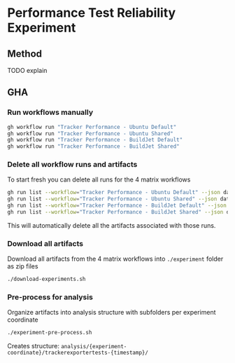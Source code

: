 # Performance Test Reliability Experiment

## Method

TODO explain

## GHA

### Run workflows manually

```sh
gh workflow run "Tracker Performance - Ubuntu Default"
gh workflow run "Tracker Performance - Ubuntu Shared"
gh workflow run "Tracker Performance - BuildJet Default"
gh workflow run "Tracker Performance - BuildJet Shared"
```

### Delete all workflow runs and artifacts

To start fresh you can delete all runs for the 4 matrix workflows

```sh
gh run list --workflow="Tracker Performance - Ubuntu Default" --json databaseId --jq '.[].databaseId' | xargs -I {} gh run delete {}
gh run list --workflow="Tracker Performance - Ubuntu Shared" --json databaseId --jq '.[].databaseId' | xargs -I {} gh run delete {}
gh run list --workflow="Tracker Performance - BuildJet Default" --json databaseId --jq '.[].databaseId' | xargs -I {} gh run delete {}
gh run list --workflow="Tracker Performance - BuildJet Shared" --json databaseId --jq '.[].databaseId' | xargs -I {} gh run delete {}
```

This will automatically delete all the artifacts associated with those runs.

### Download all artifacts

Download all artifacts from the 4 matrix workflows into `./experiment` folder as zip files

```sh
./download-experiments.sh
```

### Pre-process for analysis

Organize artifacts into analysis structure with subfolders per experiment coordinate

```sh
./experiment-pre-process.sh
```

Creates structure: `analysis/{experiment-coordinate}/trackerexportertests-{timestamp}/`
